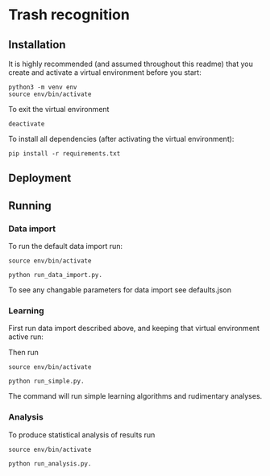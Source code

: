 
# Trash recognition


## Installation

It is highly recommended (and assumed throughout this readme) that you create and activate a virtual environment before you start:

```shell
python3 -m venv env
source env/bin/activate
```

To exit the virtual environment
```shell 
deactivate
```

To install all dependencies (after activating the virtual environment):
```shell
pip install -r requirements.txt
```


## Deployment


## Running

### Data import

To run the default data import run: 
```shell
source env/bin/activate

python run_data_import.py.
```

To see any changable parameters for data import see defaults.json

### Learning

First run data import described above, and keeping that virtual environment active run:

Then run  
```shell
source env/bin/activate

python run_simple.py.
```

The command will run simple learning algorithms and rudimentary analyses.

### Analysis
To produce statistical analysis of results run
```shell
source env/bin/activate

python run_analysis.py.
```


